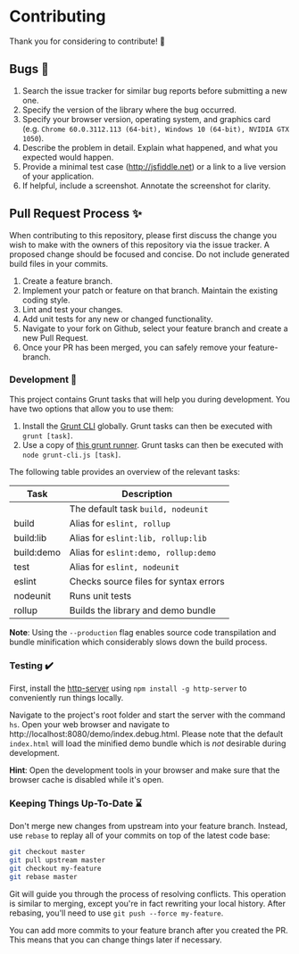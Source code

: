 # Contributing

Thank you for considering to contribute! :speech_balloon:


## Bugs :bug:

1. Search the issue tracker for similar bug reports before submitting a new one.
2. Specify the version of the library where the bug occurred.
3. Specify your browser version, operating system, and graphics card  
   (e.g. `Chrome 60.0.3112.113 (64-bit), Windows 10 (64-bit), NVIDIA GTX 1050`).
4. Describe the problem in detail. Explain what happened, and what you expected would happen.
5. Provide a minimal test case (http://jsfiddle.net) or a link to a live version of your application.
6. If helpful, include a screenshot. Annotate the screenshot for clarity.


## Pull Request Process :sparkles:

When contributing to this repository, please first discuss the change you wish to make with the owners of this repository via the issue tracker.
A proposed change should be focused and concise. Do not include generated build files in your commits.

1. Create a feature branch.
2. Implement your patch or feature on that branch. Maintain the existing coding style.
3. Lint and test your changes.
3. Add unit tests for any new or changed functionality.
3. Navigate to your fork on Github, select your feature branch and create a new Pull Request.
4. Once your PR has been merged, you can safely remove your feature-branch.


### Development :wrench:

This project contains Grunt tasks that will help you during development. You have two options that allow you to use them:

1. Install the [Grunt CLI](https://github.com/gruntjs/grunt-cli) globally. Grunt tasks can then be executed with `grunt [task]`.
2. Use a copy of [this grunt runner](https://gist.github.com/vanruesc/b9e8d8a5b749ab83958aecce890297b3#file-grunt-cli-js).
   Grunt tasks can then be executed with `node grunt-cli.js [task]`.

The following table provides an overview of the relevant tasks:

| Task       | Description                           |
|------------|---------------------------------------|
|            | The default task `build, nodeunit`    |
| build      | Alias for `eslint, rollup`            |
| build:lib  | Alias for `eslint:lib, rollup:lib`    |
| build:demo | Alias for `eslint:demo, rollup:demo`  |
| test       | Alias for `eslint, nodeunit`          |
| eslint     | Checks source files for syntax errors |
| nodeunit   | Runs unit tests                       |
| rollup     | Builds the library and demo bundle    |

__Note__: Using the `--production` flag enables source code transpilation and bundle minification which considerably slows down the build process.


### Testing :heavy_check_mark:

First, install the [http-server](https://github.com/indexzero/http-server) using `npm install -g http-server` to conveniently run things locally.

Navigate to the project's root folder and start the server with the command `hs`. Open your web browser and navigate to http://localhost:8080/demo/index.debug.html.
Please note that the default `index.html` will load the minified demo bundle which is _not_ desirable during development.

__Hint__: Open the development tools in your browser and make sure that the browser cache is disabled while it's open.


### Keeping Things Up-To-Date :hourglass:

Don't merge new changes from upstream into your feature branch.
Instead, use `rebase` to replay all of your commits on top of the latest code base:

```sh
git checkout master
git pull upstream master
git checkout my-feature
git rebase master
```

Git will guide you through the process of resolving conflicts.
This operation is similar to merging, except you're in fact rewriting your local history.
After rebasing, you'll need to use `git push --force my-feature`.

You can add more commits to your feature branch after you created the PR.
This means that you can change things later if necessary.
